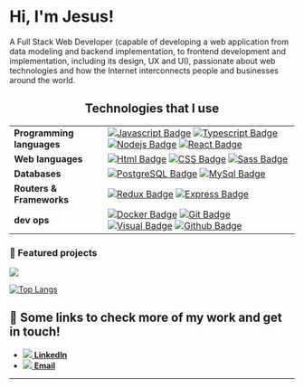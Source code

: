 <h1>Hi, I'm Jesus!</h1> 



A Full Stack Web Developer (capable of developing a web application from data modeling and backend implementation, to frontend development and implementation, including its design, UX and UI), passionate about web technologies and how the Internet interconnects people and businesses around the world.

<div align="center">
<h2>Technologies that I use</h2>
</div>




<p>

| | |
|----|---|
| **Programming languages** | [![Javascript Badge](https://img.shields.io/badge/-Javascript-F0DB4F?style=for-the-badge&labelColor=black&logo=javascript&logoColor=F0DB4F)](#) [![Typescript Badge](https://img.shields.io/badge/-Typescript-007acc?style=for-the-badge&labelColor=black&logo=typescript&logoColor=007acc)](#) [![Nodejs Badge](https://img.shields.io/badge/-Nodejs-3C873A?style=for-the-badge&labelColor=black&logo=node.js&logoColor=3C873A)](#) [![React Badge](https://img.shields.io/badge/-React-61DBFB?style=for-the-badge&labelColor=black&logo=react&logoColor=61DBFB)](#) 
| **Web languages** | [![Html Badge](https://img.shields.io/badge/-HTML-E34F26?style=for-the-badge&labelColor=black&logo=HTML5&logoColor=#E34F26)](#) [![CSS Badge](https://img.shields.io/badge/-CSS3-1572B6?style=for-the-badge&labelColor=black&logo=HTML5&logoColor=1572B6)](#) [![Sass Badge](https://img.shields.io/badge/-Sass-CC6699?style=for-the-badge&labelColor=black&logo=Sass&logoColor=CC6699)](#)
| **Databases** | [![PostgreSQL Badge](https://img.shields.io/badge/-PostgreSQL-4169E1?style=for-the-badge&labelColor=black&logo=PostgreSQL&logoColor=4169E1)](#) [![MySql Badge](https://img.shields.io/badge/-MySQL-4479A1?style=for-the-badge&labelColor=black&logo=MySQL&logoColor=FAF0D7)](#) 
| **Routers & Frameworks** |[![Redux Badge](https://img.shields.io/badge/-Redux-764ABC?style=for-the-badge&labelColor=black&logo=Redux&logoColor=764ABC)](#) [![Express Badge](https://img.shields.io/badge/-Express-357C3C?style=for-the-badge&labelColor=black&logo=Express&logoColor=357C3C)](#)  
|**dev ops**| [![Docker Badge](https://img.shields.io/badge/-Docker-2496ED?style=for-the-badge&labelColor=black&logo=Docker&logoColor=2496ED)](#) [![Git Badge](https://img.shields.io/badge/-Git-F05032?style=for-the-badge&labelColor=black&logo=Git&logoColor=F05032)](#) [![Visual Badge](https://img.shields.io/badge/-Visual%20Studio%20Code-007ACC?style=for-the-badge&labelColor=black&logo=Visual%20Studio%20Code&logoColor=007ACC)](#) [![Github Badge](https://img.shields.io/badge/-GitHub-FFE6AB?style=for-the-badge&labelColor=black&logo=GitHub&logoColor=FFE6AB)](#)  
</p>


### 🌟 Featured projects


  <a href="https://github.com/RoxZkiL/PI-Dogs-main"><img src="[https://github-readme-stats.vercel.app/api?username=RoxZkiL&repo=PI-Dogs-main](https://github-readme-stats.vercel.app/api/top-langs/?username=RoxZkiL&exclude_repo=PI-Dogs-main-readme-stats,RoxZkiL.github.io)" /></a>


[![Top Langs](https://github-readme-stats.vercel.app/api/top-langs/?username=RoxZkiL&exclude_repo=PI-Dogs-main-readme-stats,RoxZkiL.github.io)](https://github.com/RoxZkiL/PI-Dogs-main)



## 🔗 Some links to check more of my work and get in touch!
<div>
  <ul>
    <li><a href="https://www.linkedin.com/in/jesusmatute/"><img src="https://img.icons8.com/android/24/4a90e2/linkedin.png" /><span> <b>LinkedIn</b></span></a></li>
    <li><a href="mailto:mttrox@gmail.com"><img src="https://img.icons8.com/material/24/ffffff/mail.png" /><span> <b>Email</b></span></a></li>
  </ul>
  <hr />
</div>
